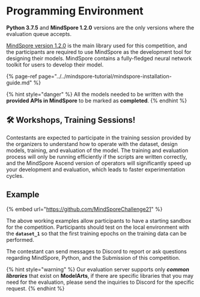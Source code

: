 # Programming Environment

**Python 3.7.5** and **MindSpore 1.2.0** versions are the only versions where the evaluation queue accepts.

[MindSpore version 1.2.0](https://mindspore.cn/doc/api_python/zh-CN/r1.2/index.html) is the main library used for this competition, and the participants are required to use MindSpore as the development tool for designing their models. MindSpore contains a fully-fledged neural network toolkit for users to develop their model. 

{% page-ref page="../../mindspore-tutorial/mindspore-installation-guide.md" %}

{% hint style="danger" %}
All the models needed to be written with the **provided APIs in MindSpore** to be marked as **completed**.
{% endhint %}

## 🛠 Workshops, Training Sessions!

Contestants are expected to participate in the training session provided by the organizers to understand how to operate with the dataset, design models, training, and evaluation of the model. The training and evaluation process will only be running efficiently if the scripts are written correctly, and the MindSpore Ascend version of operators will significantly speed up your development and evaluation, which leads to faster experimentation cycles.

## Example

{% embed url="https://github.com/MindSporeChallenge21" %}

The above working examples allow participants to have a starting sandbox for the competition. Participants should test on the local environment with the **`dataset_1`** so that the first training epochs on the training data can be performed.

The contestant can send messages to Discord to report or ask questions regarding MindSpore, Python, and the Submission of this competition.

{% hint style="warning" %}
Our evaluation server supports only _**common libraries**_ that exist on **ModelArts**, if there are specific libraries that you may need for the evaluation, please send the inquiries to Discord for the specific request.
{% endhint %}

